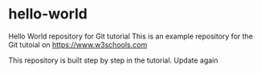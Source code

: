 # hello-world
Hello World repository for Git tutorial
This is an example repository for the Git tutoial on https://www.w3schools.com

This repository is built step by step in the tutorial. Update again
